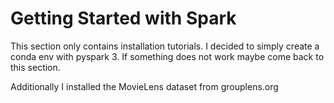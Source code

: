 # Getting Started with Spark
This section only contains installation tutorials. 
I decided to simply create a conda env with pyspark 3.
If something does not work maybe come back to this section.

Additionally I installed the MovieLens dataset from grouplens.org
